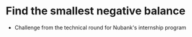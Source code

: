 # Find the smallest negative balance

- Challenge from the technical round for Nubank's internship program
